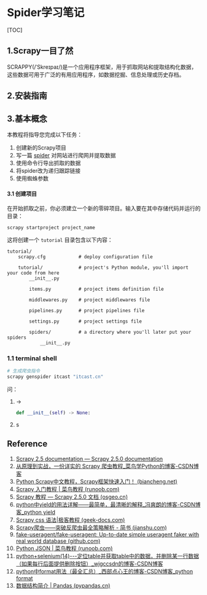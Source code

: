 # Spider学习笔记

[TOC]



## 1.Scrapy一目了然

SCRAPPY(/ˈSkreɪpaɪ/)是一个应用程序框架，用于抓取网站和提取结构化数据，这些数据可用于广泛的有用应用程序，如数据挖掘、信息处理或历史存档。

## 2.安装指南

## 3.基本概念

本教程将指导您完成以下任务：

1. 创建新的Scrapy项目
2. 写一篇 [spider](https://www.osgeo.cn/scrapy/topics/spiders.html#topics-spiders) 对网站进行爬网并提取数据
3. 使用命令行导出抓取的数据
4. 将spider改为递归跟踪链接
5. 使用蜘蛛参数

#### 3.1 创建项目

在开始抓取之前，你必须建立一个新的零碎项目。输入要在其中存储代码并运行的目录：

```shell
scrapy startproject project_name
```

这将创建一个 `tutorial` 目录包含以下内容：

```
tutorial/
    scrapy.cfg            # deploy configuration file

    tutorial/             # project's Python module, you'll import your code from here
        __init__.py

        items.py          # project items definition file

        middlewares.py    # project middlewares file

        pipelines.py      # project pipelines file

        settings.py       # project settings file

        spiders/          # a directory where you'll later put your spiders
            __init__.py
```

### 1.1 terminal shell

```bash
# 生成爬虫指令
scrapy genspider itcast "itcast.cn"

```

问：

1. ->

   ```python
   def __init__(self) -> None:
   ```

2. s



## Reference

1. [Scrapy 2.5 documentation — Scrapy 2.5.0 documentation](https://docs.scrapy.org/en/latest/)
2. [从原理到实战，一份详实的 Scrapy 爬虫教程_菜鸟学Python的博客-CSDN博客](https://blog.csdn.net/cainiao_python/article/details/119224134)
3. [Python Scrapy中文教程，Scrapy框架快速入门！ (biancheng.net)](http://c.biancheng.net/view/2027.html)
4. [Scrapy 入门教程 | 菜鸟教程 (runoob.com)](https://www.runoob.com/w3cnote/scrapy-detail.html)
4. [Scrapy 教程 — Scrapy 2.5.0 文档 (osgeo.cn)](https://www.osgeo.cn/scrapy/intro/tutorial.html)
4. [python中yield的用法详解——最简单，最清晰的解释_冯爽朗的博客-CSDN博客_python yield](https://blog.csdn.net/mieleizhi0522/article/details/82142856)
4. [Scrapy css 语法|极客教程 (geek-docs.com)](https://geek-docs.com/scrapy/scrapy-tutorials/scrapy-css-grammar.html)
4. [Scrapy爬虫——突破反爬虫最全策略解析 - 简书 (jianshu.com)](https://www.jianshu.com/p/a94d7de5560f)
4. [fake-useragent/fake-useragent: Up-to-date simple useragent faker with real world database (github.com)](https://github.com/fake-useragent/fake-useragent)
4. [Python JSON | 菜鸟教程 (runoob.com)](https://www.runoob.com/python/python-json.html)
4. [ python+selenium(14)---定位table并获取table中的数据，并删除某一行数据（如果每行后面提供删除按钮）_wjgccsdn的博客-CSDN博客](https://blog.csdn.net/wjgccsdn/article/details/114023032)
4. [python中format用法（最全汇总）_西部点心王的博客-CSDN博客_python format](https://blog.csdn.net/moqisaonianqiong/article/details/114674204)
4. [数据结构简介 | Pandas (pypandas.cn)](https://pypandas.cn/docs/getting_started/dsintro.html)
